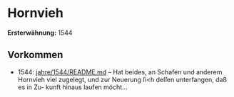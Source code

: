 # Hornvieh

**Ersterwähnung:** 1544

## Vorkommen
- 1544: [jahre/1544/README.md](../jahre/1544/README.md) – Hat
beides, an Schafen und anderem Hornvieh viel zugelegt,
und zur Neuerung ſi<h deſſen unterfangen, daß es in Zu-
kunft hinaus laufen möcht...
